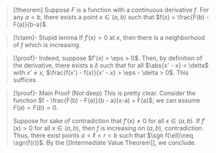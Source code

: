 > [!theorem]
> Suppose $F$ is a function with a continuous derivative $f$. For any $a < b$, there exists a point $x\in (a,b)$ such that $f(x) = \frac{F(b) - F(a)}{b-a}$.

> [!claim]- Stupid lemma
> If $f'(x) > 0$ at $x$, then there is a neighborhood of $f$ which is increasing.

> [!proof]-
> Indeed, suppose $f'(x) > \eps > 0$. Then, by definition of the derivative, there exists a $\delta$ such that for all $\abs{x' - x} < \delta$ with $x' \neq x$, $\frac{f(x') - f(x)}{x' - x} > \eps - \delta > 0$. This suffices.

> [!proof]- Main Proof (Not deep)
> This is pretty clear. Consider the function $f - \frac{F(b) - F(a)}{b - a}(x-a) + F(a)$; we can assume $F(a) = F(b) = 0$.
> 
> Suppose for sake of contradiction that $f'(x)\neq 0$ for all $x\in (a,b)$. If $f'(x) > 0$ for all $x \in (a,b)$, then $f$ is increasing on $(a,b)$, contradiction. Thus, there exist points $a < \ell < r < b$ such that $\sgn f(\ell)\neq \sgn(f(r))$. By the [[Intermediate Value Theorem]], we conclude.